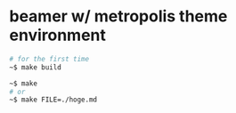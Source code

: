 # beamer w/ metropolis theme environment

```sh
# for the first time
~$ make build

~$ make
# or
~$ make FILE=./hoge.md
```
